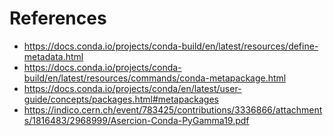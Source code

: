 # References

- https://docs.conda.io/projects/conda-build/en/latest/resources/define-metadata.html
- https://docs.conda.io/projects/conda-build/en/latest/resources/commands/conda-metapackage.html
- https://docs.conda.io/projects/conda/en/latest/user-guide/concepts/packages.html#metapackages
- https://indico.cern.ch/event/783425/contributions/3336866/attachments/1816483/2968999/Asercion-Conda-PyGamma19.pdf
